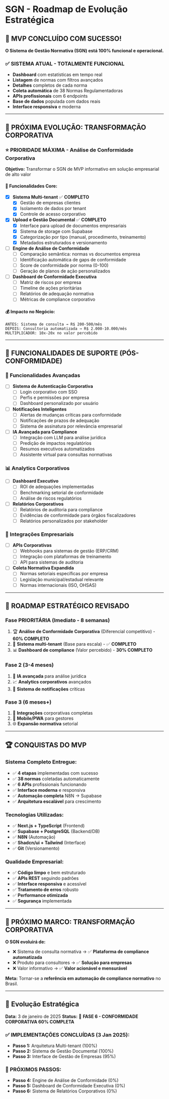 # SGN - Roadmap de Evolução Estratégica

## 🎉 MVP CONCLUÍDO COM SUCESSO!

**O Sistema de Gestão Normativa (SGN) está 100% funcional e operacional.**

### ✅ SISTEMA ATUAL - TOTALMENTE FUNCIONAL
- **Dashboard** com estatísticas em tempo real
- **Listagem** de normas com filtros avançados
- **Detalhes** completos de cada norma
- **Coleta automática** de 38 Normas Regulamentadoras
- **APIs profissionais** com 6 endpoints
- **Base de dados** populada com dados reais
- **Interface responsiva** e moderna

---

## 🚀 PRÓXIMA EVOLUÇÃO: TRANSFORMAÇÃO CORPORATIVA

### ⭐ **PRIORIDADE MÁXIMA** - Análise de Conformidade Corporativa
**Objetivo:** Transformar o SGN de MVP informativo em solução empresarial de alto valor

#### 🎯 **Funcionalidades Core:**
- [x] **Sistema Multi-tenant** ✅ **COMPLETO**
  - [x] Gestão de empresas clientes
  - [x] Isolamento de dados por tenant
  - [x] Controle de acesso corporativo

- [x] **Upload e Gestão Documental** ✅ **COMPLETO**
  - [x] Interface para upload de documentos empresariais
  - [x] Sistema de storage com Supabase
  - [x] Categorização por tipo (manual, procedimento, treinamento)
  - [x] Metadados estruturados e versionamento

- [ ] **Engine de Análise de Conformidade**
  - [ ] Comparação semântica: normas vs documentos empresa
  - [ ] Identificação automática de gaps de conformidade
  - [ ] Score de conformidade por norma (0-100)
  - [ ] Geração de planos de ação personalizados

- [ ] **Dashboard de Conformidade Executiva**
  - [ ] Matriz de riscos por empresa
  - [ ] Timeline de ações prioritárias
  - [ ] Relatórios de adequação normativa
  - [ ] Métricas de compliance corporativo

#### 💰 **Impacto no Negócio:**
```
ANTES: Sistema de consulta → R$ 200-500/mês
DEPOIS: Consultoria automatizada → R$ 2.000-10.000/mês
MULTIPLICADOR: 10x-20x no valor percebido
```

---

## 🔮 FUNCIONALIDADES DE SUPORTE (PÓS-CONFORMIDADE)

### 🚀 Funcionalidades Avançadas
- [ ] **Sistema de Autenticação Corporativa**
  - [ ] Login corporativo com SSO
  - [ ] Perfis e permissões por empresa
  - [ ] Dashboard personalizado por usuário

- [ ] **Notificações Inteligentes**
  - [ ] Alertas de mudanças críticas para conformidade
  - [ ] Notificações de prazos de adequação
  - [ ] Sistema de assinatura por relevância empresarial

- [ ] **IA Avançada para Compliance**
  - [ ] Integração com LLM para análise jurídica
  - [ ] Predição de impactos regulatórios
  - [ ] Resumos executivos automatizados
  - [ ] Assistente virtual para consultas normativas

### 📊 Analytics Corporativos
- [ ] **Dashboard Executivo**
  - [ ] ROI de adequações implementadas
  - [ ] Benchmarking setorial de conformidade
  - [ ] Análise de riscos regulatórios

- [ ] **Relatórios Corporativos**
  - [ ] Relatórios de auditoria para compliance
  - [ ] Evidências de conformidade para órgãos fiscalizadores
  - [ ] Relatórios personalizados por stakeholder

### 🔗 Integrações Empresariais
- [ ] **APIs Corporativas**
  - [ ] Webhooks para sistemas de gestão (ERP/CRM)
  - [ ] Integração com plataformas de treinamento
  - [ ] API para sistemas de auditoria

- [ ] **Coleta Normativa Expandida**
  - [ ] Normas setoriais específicas por empresa
  - [ ] Legislação municipal/estadual relevante
  - [ ] Normas internacionais (ISO, OHSAS)

---

## 🎯 ROADMAP ESTRATÉGICO REVISADO

### **Fase PRIORITÁRIA** (Imediato - 8 semanas)
1. 🏆 **Análise de Conformidade Corporativa** (Diferencial competitivo) - **60% COMPLETO**
2. 🔐 **Sistema multi-tenant** (Base para escala) - ✅ **COMPLETO**
3. 📊 **Dashboard de compliance** (Valor percebido) - **30% COMPLETO**

### **Fase 2** (3-4 meses)
1. 🤖 **IA avançada** para análise jurídica
2. 📈 **Analytics corporativos** avançados
3. 🔔 **Sistema de notificações** críticas

### **Fase 3** (6 meses+)
1. 🔗 **Integrações** corporativas completas
2. 📱 **Mobile/PWA** para gestores
3. 🌐 **Expansão normativa** setorial

---

## 🏆 CONQUISTAS DO MVP

### **Sistema Completo Entregue:**
- ✅ **4 etapas** implementadas com sucesso
- ✅ **38 normas** coletadas automaticamente
- ✅ **6 APIs** profissionais funcionando
- ✅ **Interface moderna** e responsiva
- ✅ **Automação completa** N8N → Supabase
- ✅ **Arquitetura escalável** para crescimento

### **Tecnologias Utilizadas:**
- ✅ **Next.js + TypeScript** (Frontend)
- ✅ **Supabase + PostgreSQL** (Backend/DB)
- ✅ **N8N** (Automação)
- ✅ **Shadcn/ui + Tailwind** (Interface)
- ✅ **Git** (Versionamento)

### **Qualidade Empresarial:**
- ✅ **Código limpo** e bem estruturado
- ✅ **APIs REST** seguindo padrões
- ✅ **Interface responsiva** e acessível
- ✅ **Tratamento de erros** robusto
- ✅ **Performance otimizada**
- ✅ **Segurança** implementada

---

## 🎊 PRÓXIMO MARCO: TRANSFORMAÇÃO CORPORATIVA

**O SGN evoluirá de:**
- ❌ Sistema de consulta normativa → ✅ **Plataforma de compliance automatizada**
- ❌ Produto para consultores → ✅ **Solução para empresas**
- ❌ Valor informativo → ✅ **Valor acionável e mensurável**

**Meta:** Tornar-se a **referência em automação de compliance normativo** no Brasil.

---

## 📅 Evolução Estratégica
**Data:** 3 de janeiro de 2025
**Status:** 🚀 **FASE 6 - CONFORMIDADE CORPORATIVA 60% COMPLETA**

### ✅ **IMPLEMENTAÇÕES CONCLUÍDAS (3 Jan 2025):**
- **Passo 1:** Arquitetura Multi-tenant (100%)
- **Passo 2:** Sistema de Gestão Documental (100%)  
- **Passo 3:** Interface de Gestão de Empresas (95%)

### 🚧 **PRÓXIMOS PASSOS:**
- **Passo 4:** Engine de Análise de Conformidade (0%)
- **Passo 5:** Dashboard de Conformidade Executiva (0%)
- **Passo 6:** Sistema de Relatórios Corporativos (0%)